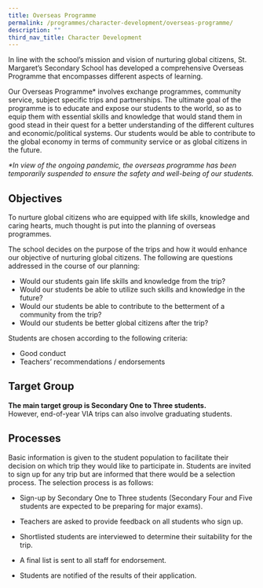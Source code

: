 ```yaml
---
title: Overseas Programme
permalink: /programmes/character-development/overseas-programme/
description: ""
third_nav_title: Character Development
---
```

In line with the school’s mission and vision of nurturing global citizens, St. Margaret’s Secondary School has developed a comprehensive Overseas Programme that encompasses different aspects of learning.

Our Overseas Programme\* involves exchange programmes, community service, subject specific trips and partnerships. The ultimate goal of the programme is to educate and expose our students to the world, so as to equip them with essential skills and knowledge that would stand them in good stead in their quest for a better understanding of the different cultures and economic/political systems. Our students would be able to contribute to the global economy in terms of community service or as global citizens in the future.  

_\*In view of the ongoing pandemic, the overseas programme has been temporarily suspended to ensure the safety and well-being of our students._  

Objectives
----------

To nurture global citizens who are equipped with life skills, knowledge and caring hearts, much thought is put into the planning of overseas programmes.

The school decides on the purpose of the trips and how it would enhance our objective of nurturing global citizens. The following are questions addressed in the course of our planning:

*   Would our students gain life skills and knowledge from the trip?
*   Would our students be able to utilize such skills and knowledge in the future?
*   Would our students be able to contribute to the betterment of a community from the trip?
*   Would our students be better global citizens after the trip?  

Students are chosen according to the following criteria:

*   Good conduct
*   Teachers’ recommendations / endorsements

Target Group
------------

**The main target group is Secondary One to Three students.**
<br>
However, end-of-year VIA trips can also involve graduating students. 

Processes
---------

Basic information is given to the student population to facilitate their decision on which trip they would like to participate in. Students are invited to sign up for any trip but are informed that there would be a selection process. The selection process is as follows:

*   Sign-up by Secondary One to Three students (Secondary Four and Five students are expected to be preparing for major exams).
    
*   Teachers are asked to provide feedback on all students who sign up.
    
*   Shortlisted students are interviewed to determine their suitability for the trip.
    
*   A final list is sent to all staff for endorsement.
*   Students are notified of the results of their application.